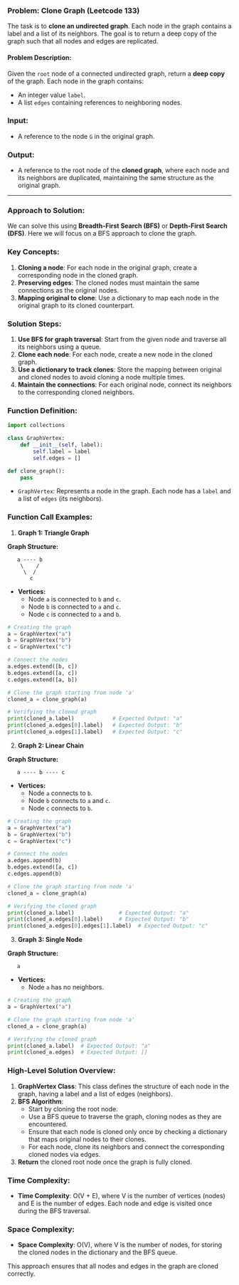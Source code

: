 ### Problem: Clone Graph (Leetcode 133)

The task is to **clone an undirected graph**. Each node in the graph contains a label and a list of its neighbors. The goal is to return a deep copy of the graph such that all nodes and edges are replicated.

#### Problem Description:

Given the `root` node of a connected undirected graph, return a **deep copy** of the graph. Each node in the graph contains:
- An integer value `label`.
- A list `edges` containing references to neighboring nodes.

### Input:
- A reference to the node `G` in the original graph.

### Output:
- A reference to the root node of the **cloned graph**, where each node and its neighbors are duplicated, maintaining the same structure as the original graph.

---

### Approach to Solution:

We can solve this using **Breadth-First Search (BFS)** or **Depth-First Search (DFS)**. Here we will focus on a BFS approach to clone the graph.

### Key Concepts:
1. **Cloning a node**: For each node in the original graph, create a corresponding node in the cloned graph.
2. **Preserving edges**: The cloned nodes must maintain the same connections as the original nodes.
3. **Mapping original to clone**: Use a dictionary to map each node in the original graph to its cloned counterpart.

### Solution Steps:
1. **Use BFS for graph traversal**: Start from the given node and traverse all its neighbors using a queue.
2. **Clone each node**: For each node, create a new node in the cloned graph.
3. **Use a dictionary to track clones**: Store the mapping between original and cloned nodes to avoid cloning a node multiple times.
4. **Maintain the connections**: For each original node, connect its neighbors to the corresponding cloned neighbors.

### Function Definition:

```python
import collections

class GraphVertex:
    def __init__(self, label):
        self.label = label
        self.edges = []

def clone_graph():
    pass
```

- `GraphVertex`: Represents a node in the graph. Each node has a `label` and a list of `edges` (its neighbors).

### Function Call Examples:

1. **Graph 1: Triangle Graph**

**Graph Structure:**
```
   a ---- b
    \    /
     \  /
       c
```

- **Vertices:**
  - Node `a` is connected to `b` and `c`.
  - Node `b` is connected to `a` and `c`.
  - Node `c` is connected to `a` and `b`.

```python
# Creating the graph
a = GraphVertex("a")
b = GraphVertex("b")
c = GraphVertex("c")

# Connect the nodes
a.edges.extend([b, c])
b.edges.extend([a, c])
c.edges.extend([a, b])

# Clone the graph starting from node 'a'
cloned_a = clone_graph(a)

# Verifying the cloned graph
print(cloned_a.label)            # Expected Output: "a"
print(cloned_a.edges[0].label)   # Expected Output: "b"
print(cloned_a.edges[1].label)   # Expected Output: "c"
```

2. **Graph 2: Linear Chain**

**Graph Structure:**
```
   a ---- b ---- c
```

- **Vertices:**
  - Node `a` connects to `b`.
  - Node `b` connects to `a` and `c`.
  - Node `c` connects to `b`.

```python
# Creating the graph
a = GraphVertex("a")
b = GraphVertex("b")
c = GraphVertex("c")

# Connect the nodes
a.edges.append(b)
b.edges.extend([a, c])
c.edges.append(b)

# Clone the graph starting from node 'a'
cloned_a = clone_graph(a)

# Verifying the cloned graph
print(cloned_a.label)              # Expected Output: "a"
print(cloned_a.edges[0].label)     # Expected Output: "b"
print(cloned_a.edges[0].edges[1].label)  # Expected Output: "c"
```

3. **Graph 3: Single Node**

**Graph Structure:**
```
   a
```

- **Vertices:**
  - Node `a` has no neighbors.

```python
# Creating the graph
a = GraphVertex("a")

# Clone the graph starting from node 'a'
cloned_a = clone_graph(a)

# Verifying the cloned graph
print(cloned_a.label)  # Expected Output: "a"
print(cloned_a.edges)  # Expected Output: []
```

### High-Level Solution Overview:

1. **GraphVertex Class**: This class defines the structure of each node in the graph, having a label and a list of edges (neighbors).
2. **BFS Algorithm**:
   - Start by cloning the root node.
   - Use a BFS queue to traverse the graph, cloning nodes as they are encountered.
   - Ensure that each node is cloned only once by checking a dictionary that maps original nodes to their clones.
   - For each node, clone its neighbors and connect the corresponding cloned nodes via edges.
3. **Return** the cloned root node once the graph is fully cloned.

### Time Complexity:
- **Time Complexity**: O(V + E), where V is the number of vertices (nodes) and E is the number of edges. Each node and edge is visited once during the BFS traversal.

### Space Complexity:
- **Space Complexity**: O(V), where V is the number of nodes, for storing the cloned nodes in the dictionary and the BFS queue.

This approach ensures that all nodes and edges in the graph are cloned correctly.

